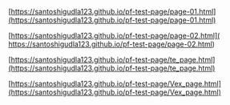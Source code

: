 [https://santoshigudla123.github.io/pf-test-page/page-01.html](https://santoshigudla123.github.io/pf-test-page/page-01.html)

[https://santoshigudla123.github.io/pf-test-page/page-02.html]( https://santoshigudla123.github.io/pf-test-page/page-02.html)

[https://santoshigudla123.github.io/pf-test-page/te_page.html](https://santoshigudla123.github.io/pf-test-page/te_page.html)

[https://santoshigudla123.github.io/pf-test-page/Vex_page.html](https://santoshigudla123.github.io/pf-test-page/Vex_page.html)
